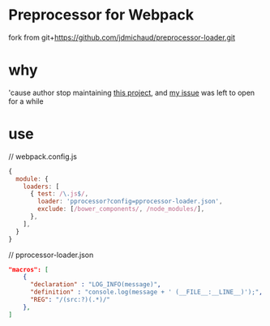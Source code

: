# Preprocessor for Webpack

fork from git+https://github.com/jdmichaud/preprocessor-loader.git

# why
'cause author stop maintaining [this project](https://github.com/jdmichaud/preprocessor-loader), and [my issue](https://github.com/jdmichaud/preprocessor-loader/issues/1) was left to open for a while

# use

// webpack.config.js
``` js
{
  module: {
    loaders: [
      { test: /\.js$/,
        loader: 'pprocessor?config=pprocessor-loader.json',
        exclude: [/bower_components/, /node_modules/],
      },
    ],
  }
}
```

// pprocessor-loader.json

``` json
"macros": [
    {
      "declaration" : "LOG_INFO(message)",
      "definition" : "console.log(message + ' (__FILE__:__LINE__)');",
      "REG": "/(src:?)(.*)/"
    },
]
```